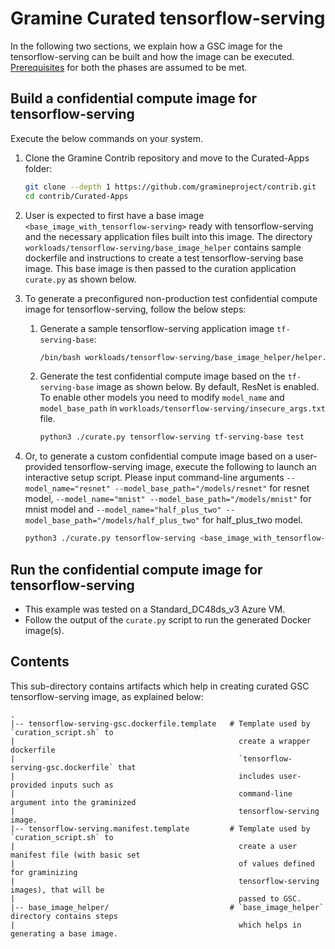 # Gramine Curated tensorflow-serving
In the following two sections, we explain how a GSC image for the tensorflow-serving can be
built and how the image can be executed.
[Prerequisites](https://github.com/gramineproject/contrib/tree/master/Curated-Apps/README.md) for
both the phases are assumed to be met.

## Build a confidential compute image for tensorflow-serving
Execute the below commands on your system.

1. Clone the Gramine Contrib repository and move to the Curated-Apps folder:
   ```sh
   git clone --depth 1 https://github.com/gramineproject/contrib.git
   cd contrib/Curated-Apps
   ```

2. User is expected to first have a base image `<base_image_with_tensorflow-serving>` ready with
   tensorflow-serving and the necessary application files built into this image. The
   directory `workloads/tensorflow-serving/base_image_helper` contains
   sample dockerfile and instructions to create a test tensorflow-serving
   base image. This base image is then passed to the curation application `curate.py` as shown
   below.

3. To generate a preconfigured non-production test confidential compute image for
   tensorflow-serving, follow the below steps:

   1. Generate a sample tensorflow-serving application image `tf-serving-base`:
      ```sh
      /bin/bash workloads/tensorflow-serving/base_image_helper/helper.sh
      ```

   2. Generate the test confidential compute image based on the `tf-serving-base` image as shown
      below. By default, ResNet is enabled. To enable other models you need to modify `model_name`
      and `model_base_path` in `workloads/tensorflow-serving/insecure_args.txt` file.
      ```sh
      python3 ./curate.py tensorflow-serving tf-serving-base test
      ```

4. Or, to generate a custom confidential compute image based on a user-provided tensorflow-serving
   image, execute the following to launch an interactive setup script. Please input command-line
   arguments `--model_name="resnet" --model_base_path="/models/resnet"` for resnet
   model, `--model_name="mnist" --model_base_path="/models/mnist"` for mnist model and
   `--model_name="half_plus_two" --model_base_path="/models/half_plus_two"` for half_plus_two
   model.
   ```sh
   python3 ./curate.py tensorflow-serving <base_image_with_tensorflow-serving>
   ```

## Run the confidential compute image for tensorflow-serving

- This example was tested on a Standard_DC48ds_v3 Azure VM.
- Follow the output of the `curate.py` script to run the generated Docker image(s).

## Contents
This sub-directory contains artifacts which help in creating curated GSC tensorflow-serving image,
as explained below:

    .
    |-- tensorflow-serving-gsc.dockerfile.template   # Template used by `curation_script.sh` to
    |                                                  create a wrapper dockerfile
    |                                                  `tensorflow-serving-gsc.dockerfile` that
    |                                                  includes user-provided inputs such as
    |                                                  command-line argument into the graminized
    |                                                  tensorflow-serving image.
    |-- tensorflow-serving.manifest.template         # Template used by `curation_script.sh` to
    |                                                  create a user manifest file (with basic set
    |                                                  of values defined for graminizing
    |                                                  tensorflow-serving images), that will be
    |                                                  passed to GSC.
    |-- base_image_helper/                           # `base_image_helper` directory contains steps
    |                                                  which helps in generating a base image.
